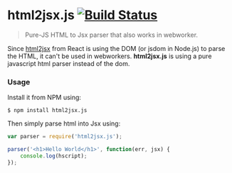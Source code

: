 # html2jsx.js [![Build Status](https://travis-ci.org/SamyPesse/html2jsx.js.png?branch=master)](https://travis-ci.org/SamyPesse/html2jsx.js)

> Pure-JS HTML to Jsx parser that also works in webworker.

Since [html2jsx](https://github.com/reactjs/react-magic/blob/master/README-htmltojsx.md) from React is using the DOM (or jsdom in Node.js) to parse the HTML, it can't be used in webworkers. **html2jsx.js** is using a pure javascript html parser instead of the dom.

### Usage

Install it from NPM using:

```
$ npm install html2jsx.js
```

Then simply parse html into Jsx using:

```js
var parser = require('html2jsx.js');

parser('<h1>Hello World</h1>', function(err, jsx) {
    console.log(hscript);
});
```